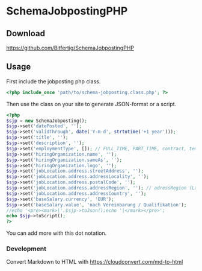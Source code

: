 # SchemaJobpostingPHP


## Download

https://github.com/Bitfertig/SchemaJobpostingPHP


## Usage

First include the jobposting php class.

```php
<?php include_once 'path/to/schema-jobposting.class.php'; ?>
```

Then use the class on your site to generate JSON-format or a script.

```php
<?php
$sjp = new SchemaJobposting();
$sjp->set('datePosted', '');
$sjp->set('validThrough', date('Y-m-d', strtotime('+1 year')));
$sjp->set('title', '');
$sjp->set('description', '');
$sjp->set('employmentType', []); // FULL_TIME, PART_TIME, contract, temporary, seasonal, internship
$sjp->set('hiringOrganization.name', '');
$sjp->set('hiringOrganization.sameAs', '');
$sjp->set('hiringOrganization.logo', '');
$sjp->set('jobLocation.address.streetAddress', '');
$sjp->set('jobLocation.address.addressLocality', '');
$sjp->set('jobLocation.address.postalCode', '');
$sjp->set('jobLocation.address.addressRegion', ''); // adressRegion (Land-Bundesland als ISO 3166-2 Code) https://de.wikipedia.org/wiki/ISO_3166-2
$sjp->set('jobLocation.address.addressCountry', '');
$sjp->set('baseSalary.currency', 'EUR');
$sjp->set('baseSalary.value', 'nach Vereinbarung / Qualifikation');
//echo '<pre><mark>|'.$sjp->toJson();echo '|</mark></pre>';
echo $sjp->toScript();
?>
```

You can add more with this dot notation.


### Development

Convert Markdown to HTML with https://cloudconvert.com/md-to-html